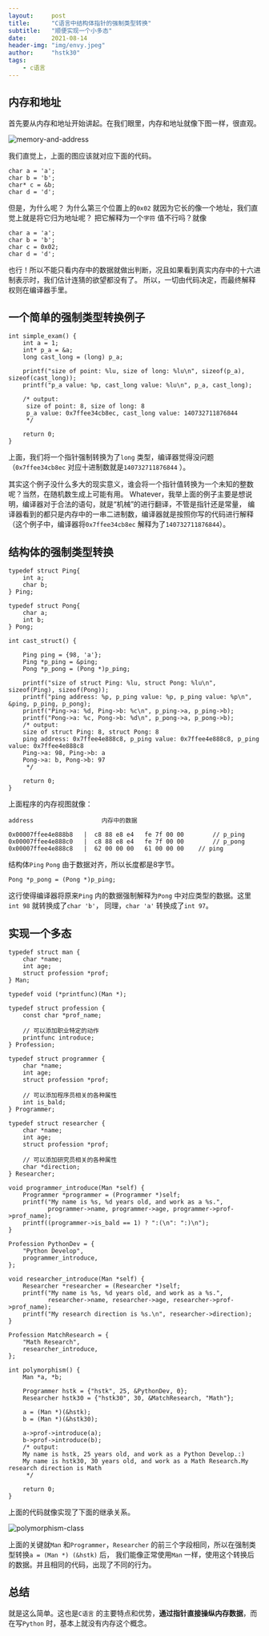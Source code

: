 ```yaml
---
layout:     post
title:      "C语言中结构体指针的强制类型转换"
subtitle:   "顺便实现一个小多态"
date:       2021-08-14
header-img:	"img/envy.jpeg"
author:     "hstk30"
tags:
    - c语言
---
```



## 内存和地址

首先要从内存和地址开始讲起。在我们眼里，内存和地址就像下图一样，很直观。

![memory-and-address](/img/in-post/memory-and-address.png)

我们直觉上，上面的图应该就对应下面的代码。

```
char a = 'a';
char b = 'b';
char* c = &b;
char d = 'd';
```

但是，为什么呢？ 为什么第三个位置上的`0x02` 就因为它长的像一个地址，我们直觉上就是将它归为地址呢？
把它解释为一个`字符` 值不行吗？就像

```
char a = 'a';
char b = 'b';
char c = 0x02;
char d = 'd';
```

也行！所以不能只看内存中的数据就做出判断，况且如果看到真实内存中的十六进制表示时，我们估计连猜的欲望都没有了。
所以，一切由代码决定，而最终解释权则在编译器手里。

## 一个简单的强制类型转换例子

```
int simple_exam() {
    int a = 1;
    int* p_a = &a;
    long cast_long = (long) p_a;
    
    printf("size of point: %lu, size of long: %lu\n", sizeof(p_a), sizeof(cast_long));
    printf("p_a value: %p, cast_long value: %lu\n", p_a, cast_long);   
     
    /* output:
     size of point: 8, size of long: 8
     p_a value: 0x7ffee34cb8ec, cast_long value: 140732711876844
     */

    return 0;
}
```

上面，我们将一个指针强制转换为了`long` 类型，编译器觉得没问题（`0x7ffee34cb8ec` 对应十进制数就是`140732711876844` ）。

其实这个例子没什么多大的现实意义，谁会将一个指针值转换为一个未知的整数呢？当然，在随机数生成上可能有用。
Whatever，我举上面的例子主要是想说明，编译器对于合法的语句，就是“机械”的进行翻译，不管是指针还是常量，
编译器看到的都只是内存中的一串二进制数，编译器就是按照你写的代码进行解释
（这个例子中，编译器将`0x7ffee34cb8ec` 解释为了`140732711876844`）。

## 结构体的强制类型转换

```
typedef struct Ping{
    int a;
    char b;
} Ping;

typedef struct Pong{
    char a;
    int b;
} Pong;

int cast_struct() {

    Ping ping = {98, 'a'};
    Ping *p_ping = &ping;
    Pong *p_pong = (Pong *)p_ping;

    printf("size of struct Ping: %lu, struct Pong: %lu\n", sizeof(Ping), sizeof(Pong));
    printf("ping address: %p, p_ping value: %p, p_ping value: %p\n", &ping, p_ping, p_pong);
    printf("Ping->a: %d, Ping->b: %c\n", p_ping->a, p_ping->b);
    printf("Pong->a: %c, Pong->b: %d\n", p_pong->a, p_pong->b);
    /* output:
    size of struct Ping: 8, struct Pong: 8
    ping address: 0x7ffee4e888c8, p_ping value: 0x7ffee4e888c8, p_ping value: 0x7ffee4e888c8
    Ping->a: 98, Ping->b: a
    Pong->a: b, Pong->b: 97
     */

    return 0;
}
```

上面程序的内存视图就像：

```
address				      内存中的数据

0x00007ffee4e888b8   |  c8 88 e8 e4   fe 7f 00 00	     // p_ping
0x00007ffee4e888c0   |  c8 88 e8 e4   fe 7f 00 00	     // p_pong
0x00007ffee4e888c8   |  62 00 00 00   61 00 00 00    // ping
```

结构体`Ping` `Pong` 由于数据对齐，所以长度都是8字节。

`Pong *p_pong = (Pong *)p_ping;`

这行使得编译器将原来`Ping` 内的数据强制解释为`Pong` 中对应类型的数据。这里` int 98` 就转换成了`char 'b'`，
同理，`char 'a'` 转换成了`int 97`。

## 实现一个多态

```
typedef struct man {
    char *name;
    int age;
    struct profession *prof;
} Man;

typedef void (*printfunc)(Man *);

typedef struct profession {
    const char *prof_name;

    // 可以添加职业特定的动作
    printfunc introduce;
} Profession;

typedef struct programmer {
    char *name;
    int age;
    struct profession *prof;
    
    // 可以添加程序员相关的各种属性
    int is_bald;
} Programmer;

typedef struct researcher {
    char *name;
    int age;
    struct profession *prof;

    // 可以添加研究员相关的各种属性
    char *direction;
} Researcher;

void programmer_introduce(Man *self) {
    Programmer *programmer = (Programmer *)self;
    printf("My name is %s, %d years old, and work as a %s.",
           programmer->name, programmer->age, programmer->prof->prof_name);
    printf((programmer->is_bald == 1) ? ":(\n": ":)\n");
}

Profession PythonDev = {
    "Python Develop",
    programmer_introduce,
};

void researcher_introduce(Man *self) {
    Researcher *researcher = (Researcher *)self;
    printf("My name is %s, %d years old, and work as a %s.",
           researcher->name, researcher->age, researcher->prof->prof_name);
    printf("My research direction is %s.\n", researcher->direction);
}

Profession MatchResearch = {
    "Math Research",
    researcher_introduce,
};

int polymorphism() {
    Man *a, *b;

    Programmer hstk = {"hstk", 25, &PythonDev, 0};
    Researcher hstk30 = {"hstk30", 30, &MatchResearch, "Math"};

    a = (Man *)(&hstk);
    b = (Man *)(&hstk30);

    a->prof->introduce(a);
    b->prof->introduce(b);
    /* output:
    My name is hstk, 25 years old, and work as a Python Develop.:)
    My name is hstk30, 30 years old, and work as a Math Research.My research direction is Math 
     */

    return 0;
}
```

上面的代码就像实现了下面的继承关系。

![polymorphism-class](/img/in-post/polymorphism-class.png)

上面的关键就`Man` 和`Programmer`，`Researcher` 的前三个字段相同，所以在强制类型转换`a = (Man *) (&hstk)` 后，
我们能像正常使用`Man` 一样，使用这个转换后的数据。并且相同的代码，出现了不同的行为。


## 总结

就是这么简单。这也是`C语言` 的主要特点和优势，**通过指针直接操纵内存数据**，而在写`Python` 时，基本上就没有内存这个概念。

